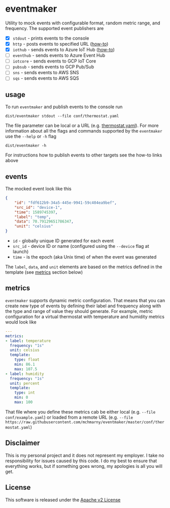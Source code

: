 # eventmaker

Utility to mock events with configurable format, random metric range, and frequency. The supported event publishers are 

* [x] `stdout` - prints events to the console 
* [x] `http` - posts events to specified URL ([how-to](doc/Azure-IoT-Hub.md))
* [x] `iothub` - sends events to Azure IoT Hub ([how-to](doc/Azure-IoT-Hub.md))
* [ ] `eventhub` - sends events to Azure Event Hub
* [ ] `iotcore` - sends events to GCP IoT Core 
* [ ] `pubsub` - sends events to GCP Pub/Sub 
* [ ] `sns` - sends events to AWS SNS
* [ ] `sqs` - sends events to AWS SQS

## usage 

To run `eventmaker` and publish events to the console run

```shell
dist/eventmaker stdout --file conf/thermostat.yaml
```

The file parameter can be local or a URL (e.g. [thermostat.yaml](https://raw.githubusercontent.com/mchmarny/eventmaker/master/conf/thermostat.yaml)). For more information about all the flags and commands supported by the `eventmaker` use the `--help` or `-h` flag 

```shell 
dist/eventmaker -h
```

For instructions how to publish events to other targets see the how-to links above

## events 

The mocked event look like this

```json
{
    "id": "fdf612b9-34a5-445e-9941-59c404ea9bef",
    "src_id": "device-1",
    "time": 1589745397,
    "label": "temp",
    "data": 70.79129651786347,
    "unit": "celsius"
}
```

* `id` - globally unique ID generated for each event 
* `src_id` - device ID or name (configured using the `--device` flag at launch)
* `time` - is the epoch (aka Unix time) of when the event was generated 

The `label`, `data`, and `unit` elements are based on the metrics defined in the template (see [metrics](#metrics) section below)

## metrics 

`eventmaker` supports dynamic metric configuration. That means that you can create new type of events by defining their label and frequency along with the type and range of value they should generate. For example, metric configuration for a virtual thermostat with temperature and humidity metrics would look like

```yaml
--- 
metrics: 
- label: temperature
  frequency: "1s"
  unit: celsius
  template: 
    type: float
    min: 86.1
    max: 107.5
- label: humidity
  frequency: "1s"
  unit: percent
  template: 
    type: int
    min: 0
    max: 100
```

 That file where you define these metrics cab be either local (e.g. `--file conf/example.yaml`) or loaded from a remote URL (e.g. `--file https://raw.githubusercontent.com/mchmarny/eventmaker/master/conf/thermostat.yaml`)


## Disclaimer

This is my personal project and it does not represent my employer. I take no responsibility for issues caused by this code. I do my best to ensure that everything works, but if something goes wrong, my apologies is all you will get.

## License
This software is released under the [Apache v2 License](./LICENSE)


